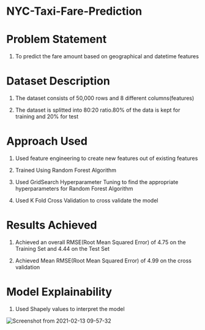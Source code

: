 # NYC-Taxi-Fare-Prediction

# Problem Statement

1. To predict the fare amount based on geographical and datetime features

# Dataset Description
1. The dataset consists of 50,000 rows and 8 different columns(features)

2. The dataset is splitted into 80:20 ratio.80% of the data is kept for training and 20% for test

# Approach Used

1. Used feature engineering to create new features out of existing features

2. Trained Using Random Forest Algorithm

3. Used GridSearch Hyperparameter Tuning to find the appropriate hyperparameters for Random Forest Algorithm

4. Used K Fold Cross Validation to cross validate the model

# Results Achieved

1. Achieved an overall RMSE(Root Mean Squared Error) of 4.75 on the Training Set and 4.44 on the Test Set

2. Achieved Mean RMSE(Root Mean Squared Error) of 4.99 on the cross validation

# Model Explainability

1. Used Shapely values to interpret the model

![Screenshot from 2021-02-13 09-57-32](https://user-images.githubusercontent.com/37527532/107841596-283c2980-6de2-11eb-8418-0dc75d555303.png)


